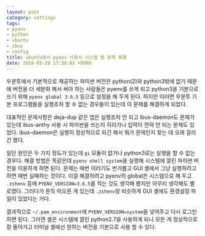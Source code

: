 ```yaml
---
layout: post
category: settings
tags:
- pyenv
- python
- ubuntu
- ibus
- config
title: ubuntu에서 pyenv 사용시 시스템 앱 문제 해결
date: 2018-05-20 17:38:01 +0900
---
```



우분투에서 기본적으로 제공하는 파이썬 버전은 python(2)와 python3밖에 없기 때문에 버전을 더 세분화 해서 써야 하는 사람들은 pyenv를 쓰게 되고 python3을 기본으로 쓰기 위해 `pyenv global 3.6.5` 등으로 설정을 해 두게 된다. 하지만 이러면 우분투 기본 프로그램들을 실행조차 할 수 없는 경우들이 있는데 이 문제를 해결하게 되었다.

대표적인 문제사항은 deja-dup 같은 앱은 실행조차 안 되고 ibus-daemon도 문제가 있는데 ibus-anthy 사용 시 파이썬을 쓰는지 히라가나 입력이 전혀 안 되는 문제도 있었다. ibus-daemon은 실행이 정상적으로 되긴 해서 뭐가 문제인지 찾는 데 오래 걸리긴 했다.

일단 원인은 두 가지 정도가 있는데 `gi` 모듈이 없거나 python3로는 실행을 할 수 없는 경우다. 해결 방법은 똑같은데 `pyenv shell system`을 실행해 시스템에 깔린 파이썬 버전을 이용하게 하면 된다. 문제는 매번 이러기도 번거롭고 GUI 셸에서 그냥 실행하려고 하면 매번 실패하는 것이다. 이걸 해결하려고 pyenv의 global은 시스템으로 해 두고 `.zshenv` 등에 `PYENV_VERSION=3.6.5`를 적는 것도 생각해 봤지만 아무리 생각해도 별로였다. 그러다가 문득 떠오른 게 있는데 `.zshenv`랑 비슷하게 GUI 셸에도 환경설정 파일이 있었다는 거다.

결과적으로 `~/.pam_environment`에 `PYENV_VERSION=system`을 넣어주고 다시 로그인 하면 된다. 그러면 셸은 시스템에 깔린 python2.7을 사용하게 되니 모든 게 정상적으로 잘 돌아가고 터미널 셸에선 원하는 버전을 기본으로 사용 할 수 있다.
